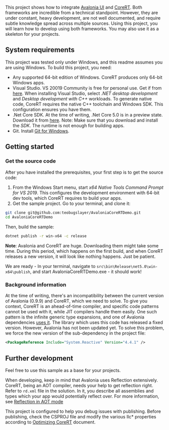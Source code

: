 This project shows how to integrate [Avalonia UI](https://avaloniaui.net) and [CoreRT](https://github.com/dotnet/corert). Both frameworks are incredible from a technical standpoint. However, they are under constant, heavy development, are not well documented, and require subtle knowledge spread across multiple sources.
Using this project, you will learn how to develop using both frameworks. You may also use it as a skeleton for your projects.

## System requirements
This project was tested only under Windows, and this readme assumes you are using Windows. To build this project, you need:

* Any supported 64-bit edition of Windows. CoreRT produces only 64-bit Windows apps.
* Visual Studio. VS 20019 Community is free for personal use. Get if from [here](https://visualstudio.microsoft.com).
When installing Visual Studio, select *.NET desktop development* and *Desktop development with C++* workloads. To generate native code, CoreRT requires the native C++ toolchain and Windows SDK. This configuration ensures you have them.
* .Net Core SDK. At the time of writing, .Net Core 5.0 is in a preview state. Download it from [here](https://dotnet.microsoft.com/download/dotnet/5.0). Note: Make sure that you download and install the *SDK*. The runtime is not enough for building apps.
* Git. Install [Git for Windows](https://git-scm.com/download/win).

## Getting started

### Get the source code
After you have installed the prerequisites, your first step is to get the source code:
1. From the Windows Start menu, start *x64 Native Tools Command Prompt for VS 2019*. This configures the development environment with 64-bit dev tools, which CoreRT requires to build your apps.
1. Get the sample project. Go to your terminal, and clone it:

```bash
git clone git@github.com:teobugslayer/AvaloniaCoreRTDemo.git
cd AvaloniaCoreRTDemo
```
Then, build the sample:

```bash
dotnet publish -r win-x64 -c release
```
**Note**: Avalonia and CoreRT are huge. Downloading them might take some time. During this period, which happens on the first build, and when CoreRT releases a new version, it will look like nothing happens. Just be patient.

We are ready - In your terminal, navigate to `src\bin\Release\net5.0\win-x64\publish`, and start AvaloniaCoreRTDemo.exe - it should work!

### Background information

At the time of writing, there's an incompatibility between the current version of Avalonia (0.9.9) and CoreRT, which we need to solve. To give you context, CoreRT is an ahead-of-time compiler, and specific code patterns cannot be used with it, while JIT compilers handle them easily. One such pattern is the infinite generic type expansions, and one of Avalonia dependencies [uses it](https://github.com/dotnet/corert/issues/7920#issuecomment-568536702). The library which uses this code has released a fixed version. However, Avalonia has not been updated yet. To solve this problem, we force the new version of the sub-dependency in the project file:

```XML
<PackageReference Include="System.Reactive" Version="4.4.1" />
```

## Further development

Feel free to use this sample as a base for your projects.

When developing, keep in mind that Avalonia uses Reflection extensively. CoreRT, being an AOT compiler, needs your help to get reflection right. Refer to `rd.xml` file in the solution. In it, you describe all assemblies and types which your app would potentially reflect over. For more information, see [Reflection in AOT mode](https://github.com/dotnet/corert/blob/master/Documentation/using-corert/reflection-in-aot-mode.md)

This project is configured to help you debug issues with publishing. Before publishing, check the CSPROJ file and modify the various Ilc* properties according to [Optimizing CoreRT](https://github.com/dotnet/corert/blob/master/Documentation/using-corert/optimizing-corert.md) document.
